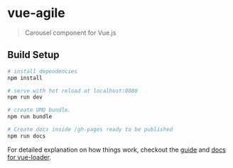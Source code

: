 # vue-agile

> Carousel component for Vue.js

## Build Setup

``` bash
# install dependencies
npm install

# serve with hot reload at localhost:8080
npm run dev

# create UMD bundle.
npm run bundle

# Create docs inside /gh-pages ready to be published
npm run docs

```

For detailed explanation on how things work, checkout the [guide](http://vuejs-templates.github.io/webpack/) and [docs for vue-loader](http://vuejs.github.io/vue-loader).
